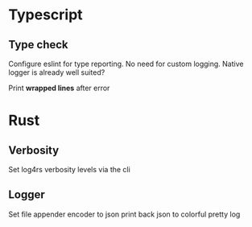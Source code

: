 # Typescript

## Type check

Configure eslint for type reporting.
No need for custom logging.
Native logger is already well suited?

Print **wrapped lines** after error

# Rust

## Verbosity

Set log4rs verbosity levels via the cli

## Logger

Set file appender encoder to json
print back json to colorful pretty log
